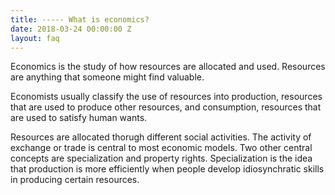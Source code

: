 ```yaml
---
title: ----- What is economics?
date: 2018-03-24 00:00:00 Z
layout: faq
---
```

Economics is the study of how resources are allocated and used.  Resources are anything that someone might find valuable.  

Economists usually classify the use of resources into production, resources that are used to produce other resources, and consumption, resources that are used to satisfy human wants.  

Resources are allocated thorugh different social activities.  The activity of exchange or trade is central to most economic models.  Two other central concepts are specialization and property rights.  Specialization is the idea that production is more efficiently when people develop idiosynchratic skills in producing certain resources.        
